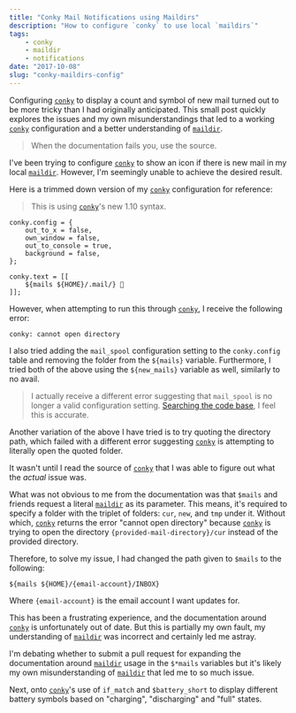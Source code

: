 ```yaml
---
title: "Conky Mail Notifications using Maildirs"
description: "How to configure `conky` to use local `maildirs`"
tags:
    - conky
    - maildir
    - notifications
date: "2017-10-08"
slug: "conky-maildirs-config"
---
```


Configuring [`conky`][0] to display a count and symbol of new mail turned out
to be more tricky than I had originally anticipated.  This small post quickly
explores the issues and my own misunderstandings that led to a
working [`conky`][0] configuration and a better understanding
of [`maildir`][4].

> When the documentation fails you, use the source.

I've been trying to configure [`conky`][0] to show an icon if there is new mail
in my local [`maildir`][4].  However, I'm seemingly unable to achieve the
desired result.

Here is a trimmed down version of my [`conky`][0] configuration for reference:

> This is using [`conky`][0]'s new 1.10 syntax.

    conky.config = {
        out_to_x = false,
        own_window = false,
        out_to_console = true,
        background = false,
    };

    conky.text = [[
        ${mails ${HOME}/.mail/} 
    ]];


However, when attempting to run this through [`conky`][0], I receive the
following error:

    conky: cannot open directory

I also tried adding the `mail_spool` configuration setting to the
`conky.config` table and removing the folder from the `${mails}` variable.
Furthermore, I tried both of the above using the `${new_mails}` variable as
well, similarly to no avail.

> I actually receive a different error suggesting that `mail_spool` is no
> longer a valid configuration setting.  [Searching the code base][3], I feel
> this is accurate.

Another variation of the above I have tried is to try quoting the directory
path, which failed with a different error suggesting [`conky`][0] is attempting
to literally open the quoted folder.

It wasn't until I read the source of [`conky`][2] that I was able to figure out
what the _actual_ issue was.

What was not obvious to me from the documentation was that `$mails` and friends
request a literal [`maildir`][4] as its parameter.  This means, it's required
to specify a folder with the triplet of folders: `cur`, `new`, and `tmp` under
it.  Without which, [`conky`][0] returns the error "cannot open directory"
because [`conky`][0] is trying to open the directory
`{provided-mail-directory}/cur` instead of the provided directory.

Therefore, to solve my issue, I had changed the path given to `$mails` to the
following:

    ${mails ${HOME}/{email-account}/INBOX}

Where `{email-account}` is the email account I want updates for.

This has been a frustrating experience, and the documentation
around [`conky`][0] is unfortunately out of date.  But this is partially my own
fault, my understanding of [`maildir`][4] was incorrect and certainly led me
astray.

I'm debating whether to submit a pull request for expanding the documentation
around [`maildir`][4] usage in the `$*mails` variables but it's likely my own
misunderstanding of [`maildir`][4] that led me to so much issue.

Next, onto [`conky`][0]'s use of `if_match` and `$battery_short` to display
different battery symbols based on "charging", "discharging" and "full" states.

[0]: https://github.com/brndnmtthws/conky

[1]: https://stackoverflow.com/

[2]: https://github.com/brndnmtthws/conky/blob/master/src/mail.cc#L255

[3]: https://github.com/brndnmtthws/conky/search?utf8=%E2%9C%93&q=mail_spool&type=

[4]: https://en.wikipedia.org/wiki/Maildir
